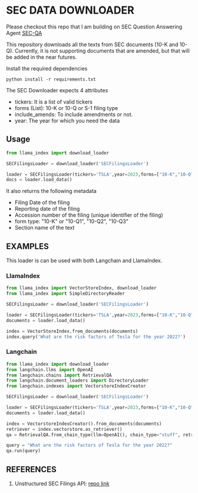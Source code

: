 # SEC DATA DOWNLOADER

Please checkout this repo that I am building on SEC Question Answering Agent [SEC-QA](https://github.com/Athe-kunal/SEC-QA-Agent)

This repository downloads all the texts from SEC documents (10-K and 10-Q). Currently, it is not supporting documents that are amended, but that will be added in the near futures.

Install the required dependencies

```
python install -r requirements.txt
```

The SEC Downloader expects 4 attributes

* tickers: It is a list of valid tickers
* forms (List): 10-K or 10-Q or S-1 filing type 
* include_amends: To include amendments or not.
* year: The year for which you need the data

## Usage
```python
from llama_index import download_loader

SECFilingsLoader = download_loader('SECFilingsLoader')

loader = SECFilingsLoader(tickers='TSLA',year=2023,forms=["10-K","10-Q"],include_amends=True)
docs = loader.load_data()
```

It also returns the following metadata

* Filing Date of the filing
* Reporting date of the filing
* Accession number of the filing (unique identifier of the filing)
* form type: "10-K" or "10-Q1", "10-Q2", "10-Q3"
* Section name of the text

## EXAMPLES

This loader is can be used with both Langchain and LlamaIndex.

### LlamaIndex
```python
from llama_index import VectorStoreIndex, download_loader
from llama_index import SimpleDirectoryReader

SECFilingsLoader = download_loader('SECFilingsLoader')

loader = SECFilingsLoader(tickers='TSLA',year=2023,forms=["10-K","10-Q"],include_amends=True)
documents = loader.load_data()

index = VectorStoreIndex.from_documents(documents)
index.query('What are the risk factors of Tesla for the year 2022?')

```

### Langchain

```python
from llama_index import download_loader
from langchain.llms import OpenAI
from langchain.chains import RetrievalQA
from langchain.document_loaders import DirectoryLoader
from langchain.indexes import VectorstoreIndexCreator

SECFilingsLoader = download_loader('SECFilingsLoader')

loader = SECFilingsLoader(tickers='TSLA',year=2023,forms=["10-K","10-Q"],include_amends=True)
documents = loader.load_data()

index = VectorstoreIndexCreator().from_documents(documents)
retriever = index.vectorstore.as_retriever()
qa = RetrievalQA.from_chain_type(llm=OpenAI(), chain_type="stuff", retriever=retriever)

query = "What are the risk factors of Tesla for the year 2022?"
qa.run(query)
```
## REFERENCES
1. Unstructured SEC Filings API: [repo link](https://github.com/Unstructured-IO/pipeline-sec-filings/tree/main)


